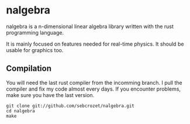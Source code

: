 nalgebra
========

nalgebra is a n-dimensional linear algebra library written with the rust
programming language.


It is mainly focused on features needed for real-time physics. It should be
usable for graphics too.

## Compilation
You will need the last rust compiler from the incomming branch.
I pull the compiler and fix my code almost every days. If you encounter
problems, make sure you have the last version.

    git clone git://github.com/sebcrozet/nalgebra.git
    cd nalgebra
    make
